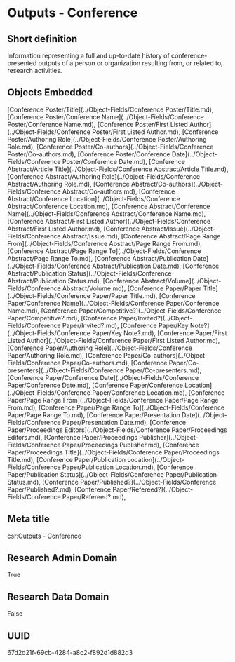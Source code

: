 # Outputs - Conference
## Short definition
Information representing a full and up-to-date history of conference-presented outputs of a person or organization resulting from, or related to, research activities.
## Objects Embedded
[Conference Poster/Title](../Object-Fields/Conference Poster/Title.md), [Conference Poster/Conference Name](../Object-Fields/Conference Poster/Conference Name.md), [Conference Poster/First Listed Author](../Object-Fields/Conference Poster/First Listed Author.md), [Conference Poster/Authoring Role](../Object-Fields/Conference Poster/Authoring Role.md), [Conference Poster/Co-authors](../Object-Fields/Conference Poster/Co-authors.md), [Conference Poster/Conference Date](../Object-Fields/Conference Poster/Conference Date.md), [Conference Abstract/Article Title](../Object-Fields/Conference Abstract/Article Title.md), [Conference Abstract/Authoring Role](../Object-Fields/Conference Abstract/Authoring Role.md), [Conference Abstract/Co-authors](../Object-Fields/Conference Abstract/Co-authors.md), [Conference Abstract/Conference Location](../Object-Fields/Conference Abstract/Conference Location.md), [Conference Abstract/Conference Name](../Object-Fields/Conference Abstract/Conference Name.md), [Conference Abstract/First Listed Author](../Object-Fields/Conference Abstract/First Listed Author.md), [Conference Abstract/Issue](../Object-Fields/Conference Abstract/Issue.md), [Conference Abstract/Page Range From](../Object-Fields/Conference Abstract/Page Range From.md), [Conference Abstract/Page Range To](../Object-Fields/Conference Abstract/Page Range To.md), [Conference Abstract/Publication Date](../Object-Fields/Conference Abstract/Publication Date.md), [Conference Abstract/Publication Status](../Object-Fields/Conference Abstract/Publication Status.md), [Conference Abstract/Volume](../Object-Fields/Conference Abstract/Volume.md), [Conference Paper/Paper Title](../Object-Fields/Conference Paper/Paper Title.md), [Conference Paper/Conference Name](../Object-Fields/Conference Paper/Conference Name.md), [Conference Paper/Competitive?](../Object-Fields/Conference Paper/Competitive?.md), [Conference Paper/Invited?](../Object-Fields/Conference Paper/Invited?.md), [Conference Paper/Key Note?](../Object-Fields/Conference Paper/Key Note?.md), [Conference Paper/First Listed Author](../Object-Fields/Conference Paper/First Listed Author.md), [Conference Paper/Authoring Role](../Object-Fields/Conference Paper/Authoring Role.md), [Conference Paper/Co-authors](../Object-Fields/Conference Paper/Co-authors.md), [Conference Paper/Co-presenters](../Object-Fields/Conference Paper/Co-presenters.md), [Conference Paper/Conference Date](../Object-Fields/Conference Paper/Conference Date.md), [Conference Paper/Conference Location](../Object-Fields/Conference Paper/Conference Location.md), [Conference Paper/Page Range From](../Object-Fields/Conference Paper/Page Range From.md), [Conference Paper/Page Range To](../Object-Fields/Conference Paper/Page Range To.md), [Conference Paper/Presentation Date](../Object-Fields/Conference Paper/Presentation Date.md), [Conference Paper/Proceedings Editors](../Object-Fields/Conference Paper/Proceedings Editors.md), [Conference Paper/Proceedings Publisher](../Object-Fields/Conference Paper/Proceedings Publisher.md), [Conference Paper/Proceedings Title](../Object-Fields/Conference Paper/Proceedings Title.md), [Conference Paper/Publication Location](../Object-Fields/Conference Paper/Publication Location.md), [Conference Paper/Publication Status](../Object-Fields/Conference Paper/Publication Status.md), [Conference Paper/Published?](../Object-Fields/Conference Paper/Published?.md), [Conference Paper/Refereed?](../Object-Fields/Conference Paper/Refereed?.md), 
## Meta title
csr:Outputs - Conference
## Research Admin Domain
True
## Research Data Domain
False
## UUID
67d2d21f-69cb-4284-a8c2-f892d1d882d3
